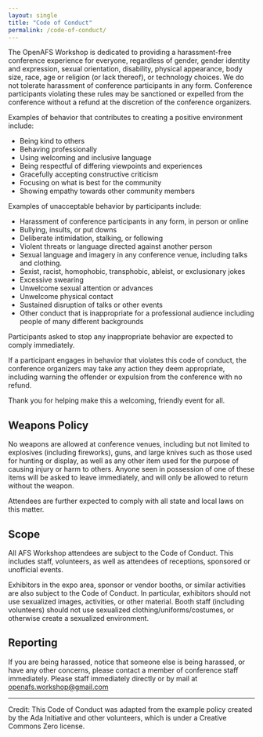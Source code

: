 ```yaml
---
layout: single
title: "Code of Conduct"
permalink: /code-of-conduct/
---
```


The OpenAFS Workshop is dedicated to providing a harassment-free conference
experience for everyone, regardless of gender, gender identity and expression,
sexual orientation, disability, physical appearance, body size, race, age or
religion (or lack thereof), or technology choices. We do not tolerate
harassment of conference participants in any form.  Conference participants
violating these rules may be sanctioned or expelled from the conference without
a refund at the discretion of the conference organizers.

Examples of behavior that contributes to creating a positive environment
include:

* Being kind to others
* Behaving professionally
* Using welcoming and inclusive language
* Being respectful of differing viewpoints and experiences
* Gracefully accepting constructive criticism
* Focusing on what is best for the community
* Showing empathy towards other community members

Examples of unacceptable behavior by participants include:

* Harassment of conference participants in any form, in person or online
* Bullying, insults, or put downs
* Deliberate intimidation, stalking, or following
* Violent threats or language directed against another person
* Sexual language and imagery in any conference venue, including talks and clothing.
* Sexist, racist, homophobic, transphobic, ableist, or exclusionary jokes
* Excessive swearing
* Unwelcome sexual attention or advances
* Unwelcome physical contact
* Sustained disruption of talks or other events
* Other conduct that is inappropriate for a professional audience including people of many different backgrounds

Participants asked to stop any inappropriate behavior are expected to comply
immediately.

If a participant engages in behavior that violates this code of conduct, the
conference organizers may take any action they deem appropriate, including
warning the offender or expulsion from the conference with no refund.

Thank you for helping make this a welcoming, friendly event for all.

## Weapons Policy

No weapons are allowed at conference venues, including but not limited to
explosives (including fireworks), guns, and large knives such as those used for
hunting or display, as well as any other item used for the purpose of causing
injury or harm to others. Anyone seen in possession of one of these items will
be asked to leave immediately, and will only be allowed to return without the
weapon.

Attendees are further expected to comply with all state and local laws on this
matter.

## Scope

All AFS Workshop attendees are subject to the Code of Conduct. This includes
staff, volunteers, as well as attendees of receptions, sponsored or unofficial
events.

Exhibitors in the expo area, sponsor or vendor booths, or similar activities
are also subject to the Code of Conduct. In particular, exhibitors should not
use sexualized images, activities, or other material. Booth staff (including
volunteers) should not use sexualized clothing/uniforms/costumes, or otherwise
create a sexualized environment.

## Reporting

If you are being harassed, notice that someone else is being harassed, or have
any other concerns, please contact a member of conference staff immediately.
Please staff immediately directly or by mail at
<a href="mailto:openafs.workshop@gmail.com?subject=report" target="_blank">
openafs.workshop@gmail.com</a>

----
Credit: This Code of Conduct was adapted from the example policy created by the
Ada Initiative and other volunteers, which is under a Creative Commons Zero
license.
